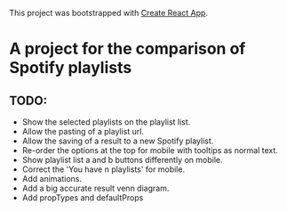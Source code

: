 This project was bootstrapped with [Create React App](https://github.com/facebookincubator/create-react-app).

A project for the comparison of Spotify playlists
=================================================

TODO:
-----

 - Show the selected playlists on the playlist list.
 - Allow the pasting of a playlist url.
 - Allow the saving of a result to a new Spotify playlist.
 - Re-order the options at the top for mobile with tooltips as normal text.
 - Show playlist list a and b buttons differently on mobile.
 - Correct the 'You have n playlists' for mobile.
 - Add animations.
 - Add a big accurate result venn diagram.
 - Add propTypes and defaultProps
